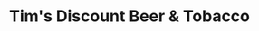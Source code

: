 ---
title: "Tim's Discount Beer & Tobacco"
url: /richton/tims-discount-beer-and-tobacco/
shop: convenience
---
